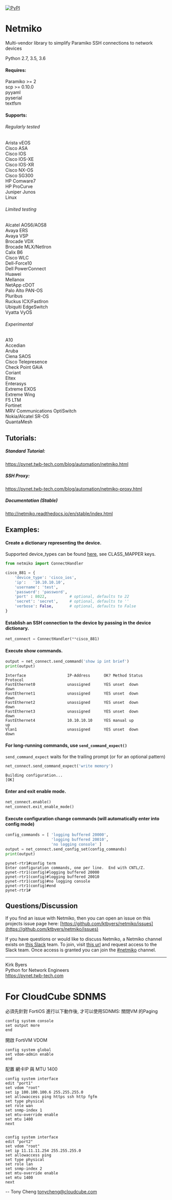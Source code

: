 [![PyPI](https://img.shields.io/pypi/v/netmiko.svg)](https://pypi.python.org/pypi/netmiko)
  
  
Netmiko
=======

Multi-vendor library to simplify Paramiko SSH connections to network devices

Python 2.7, 3.5, 3.6  

#### Requires:

Paramiko >= 2  
scp >= 0.10.0  
pyyaml  
pyserial  
textfsm  

#### Supports:

###### Regularly tested

Arista vEOS  
Cisco ASA  
Cisco IOS  
Cisco IOS-XE  
Cisco IOS-XR  
Cisco NX-OS  
Cisco SG300  
HP Comware7  
HP ProCurve  
Juniper Junos  
Linux  
  
###### Limited testing

Alcatel AOS6/AOS8  
Avaya ERS  
Avaya VSP  
Brocade VDX  
Brocade MLX/NetIron  
Calix B6  
Cisco WLC  
Dell-Force10  
Dell PowerConnect  
Huawei  
Mellanox  
NetApp cDOT  
Palo Alto PAN-OS  
Pluribus  
Ruckus ICX/FastIron  
Ubiquiti EdgeSwitch  
Vyatta VyOS  

###### Experimental

A10  
Accedian  
Aruba  
Ciena SAOS  
Cisco Telepresence  
Check Point GAiA  
Coriant  
Eltex  
Enterasys  
Extreme EXOS  
Extreme Wing  
F5 LTM  
Fortinet  
MRV Communications OptiSwitch  
Nokia/Alcatel SR-OS  
QuantaMesh  

## Tutorials:

##### Standard Tutorial:

https://pynet.twb-tech.com/blog/automation/netmiko.html

##### SSH Proxy:

https://pynet.twb-tech.com/blog/automation/netmiko-proxy.html

##### Documentation (Stable)

http://netmiko.readthedocs.io/en/stable/index.html

## Examples:

#### Create a dictionary representing the device.

Supported device_types can be found [here](https://github.com/ktbyers/netmiko/blob/master/netmiko/ssh_dispatcher.py), see CLASS_MAPPER keys.
```py
from netmiko import ConnectHandler

cisco_881 = {
    'device_type': 'cisco_ios',
    'ip':   '10.10.10.10',
    'username': 'test',
    'password': 'password',
    'port' : 8022,          # optional, defaults to 22
    'secret': 'secret',     # optional, defaults to ''
    'verbose': False,       # optional, defaults to False
}

```

#### Establish an SSH connection to the device by passing in the device dictionary.

```py
net_connect = ConnectHandler(**cisco_881)
```

#### Execute show commands.

```py
output = net_connect.send_command('show ip int brief')
print(output)
```
```
Interface                  IP-Address      OK? Method Status                Protocol
FastEthernet0              unassigned      YES unset  down                  down    
FastEthernet1              unassigned      YES unset  down                  down    
FastEthernet2              unassigned      YES unset  down                  down    
FastEthernet3              unassigned      YES unset  down                  down    
FastEthernet4              10.10.10.10     YES manual up                    up      
Vlan1                      unassigned      YES unset  down                  down    
```

#### For long-running commands, use `send_command_expect()`

`send_command_expect` waits for the trailing prompt (or for an optional pattern)
```py
net_connect.send_command_expect('write memory')
```

```
Building configuration...
[OK]
```

#### Enter and exit enable mode.

```py
net_connect.enable()
net_connect.exit_enable_mode()
```

#### Execute configuration change commands (will automatically enter into config mode)

```py
config_commands = [ 'logging buffered 20000',
                    'logging buffered 20010',
                    'no logging console' ]
output = net_connect.send_config_set(config_commands)
print(output)
```
```
pynet-rtr1#config term
Enter configuration commands, one per line.  End with CNTL/Z.
pynet-rtr1(config)#logging buffered 20000
pynet-rtr1(config)#logging buffered 20010
pynet-rtr1(config)#no logging console
pynet-rtr1(config)#end
pynet-rtr1#
```

## Questions/Discussion

If you find an issue with Netmiko, then you can open an issue on this projects issue page here: [https://github.com/ktbyers/netmiko/issues](https://github.com/ktbyers/netmiko/issues)

If you have questions or would like to discuss Netmiko, a Netmiko channel exists on [this Slack](https://networktocode.slack.com) team.  To join, visit [this url](http://slack.networktocode.com/) and request access to the Slack team. Once access is granted you can join the [#netmiko](https://networktocode.slack.com/messages/netmiko/) channel.




---    
Kirk Byers  
Python for Network Engineers  
https://pynet.twb-tech.com  

# For CloudCube SDNMS
必須先針對 FortiOS 進行以下動作後, 才可以使用SDNMS:
關閉VM 的Paging
```
config system console
set output more
end
```

開啟 FortiVM VDOM
```
config system global
set vdom-admin enable
end
```

配置 網卡IP 與 MTU 1400
```
config system interface
edit "port1"
set vdom "root"
set ip 100.100.100.6 255.255.255.0
set allowaccess ping https ssh http fgfm
set type physical
set role wan
set snmp-index 1
set mtu-override enable
set mtu 1400
next


config system interface
edit "port2"
set vdom "root"
set ip 11.11.11.254 255.255.255.0
set allowaccess ping
set type physical
set role lan
set snmp-index 2
set mtu-override enable
set mtu 1400
next

```
--
Tony Cheng  <tonycheng@cloudcube.com>
